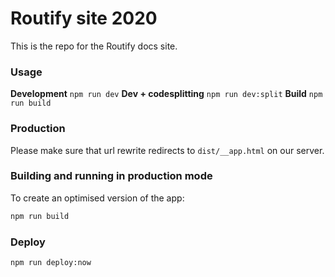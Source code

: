# Routify site 2020

This is the repo for the Routify docs site.

### Usage

**Development** ``npm run dev``
**Dev + codesplitting** ``npm run dev:split``
**Build** ``npm run build``

### Production

Please make sure that url rewrite redirects to ``dist/__app.html`` on our server.

### Building and running in production mode

To create an optimised version of the app:

```bash
npm run build
```

### Deploy

```bash
npm run deploy:now
```

